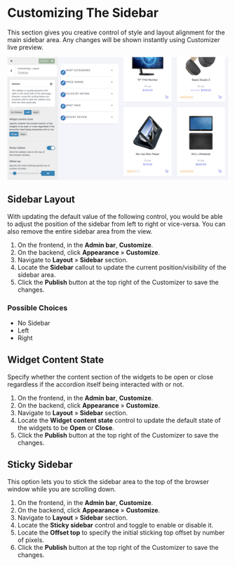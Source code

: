 # Customizing The Sidebar

This section gives you creative control of style and layout alignment for the main sidebar area. Any changes will be shown instantly using Customizer live preview.

![Customizing The Sidebar](img/customizing-the-sidebar.png)

## Sidebar Layout

With updating the default value of the following control, you would be able to adjust the position of the sidebar from left to right or vice-versa. You can also remove the entire sidebar area from the view.

1. On the frontend, in the **Admin bar**, **Customize**.
2. On the backend, click **Appearance** » **Customize**.
3. Navigate to **Layout** » **Sidebar** section.
4. Locate the **Sidebar** callout to update the current position/visibility of the sidebar area.
5. Click the **Publish** button at the top right of the Customizer to save the changes.

### Possible Choices

* No Sidebar
* Left
* Right

## Widget Content State

Specify whether the content section of the widgets to be open or close regardless if the accordion itself being interacted with or not.

1. On the frontend, in the **Admin bar**, **Customize**.
2. On the backend, click **Appearance** » **Customize**.
3. Navigate to **Layout** » **Sidebar** section.
4. Locate the **Widget content state** control to update the default state of the widgets to be **Open** or **Close**.
5. Click the **Publish** button at the top right of the Customizer to save the changes.

## Sticky Sidebar

This option lets you to stick the sidebar area to the top of the browser window while you are scrolling down.

1. On the frontend, in the **Admin bar**, **Customize**.
2. On the backend, click **Appearance** » **Customize**.
3. Navigate to **Layout** » **Sidebar** section.
4. Locate the **Sticky sidebar** control and toggle to enable or disable it.
5. Locate the **Offset top** to specify the initial sticking top offset by number of pixels.
6. Click the **Publish** button at the top right of the Customizer to save the changes.
